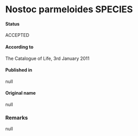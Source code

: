 Nostoc parmeloides SPECIES
=======

#### Status
ACCEPTED

#### According to
The Catalogue of Life, 3rd January 2011

#### Published in
null

#### Original name
null

### Remarks
null